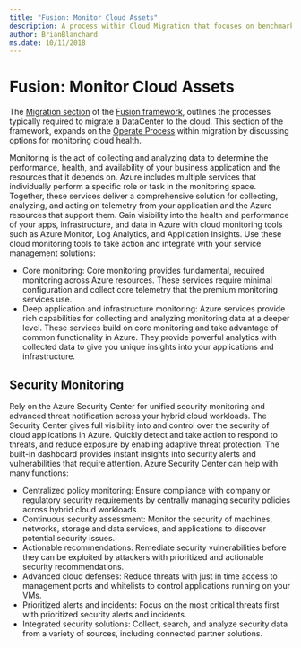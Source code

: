 ```yaml
---
title: "Fusion: Monitor Cloud Assets"
description: A process within Cloud Migration that focuses on benchmarking performance and optimizing assets
author: BrianBlanchard
ms.date: 10/11/2018
---
```


# Fusion: Monitor Cloud Assets

The [Migration section](../overview.md) of the [Fusion framework](../../overview.md), outlines the processes typically required to migrate a DataCenter to the cloud. This section of the framework, expands on the [Operate Process](overview.md) within migration by discussing options for monitoring cloud health.

Monitoring is the act of collecting and analyzing data to determine the performance, health, and availability of your business application and the resources that it depends on. Azure includes multiple services that individually perform a specific role or task in the monitoring space. Together, these services deliver a comprehensive solution for collecting, analyzing, and acting on telemetry from your application and the Azure resources that support them. Gain visibility into the health and performance of your apps, infrastructure, and data in Azure with cloud monitoring tools such as Azure Monitor, Log Analytics, and Application Insights. Use these cloud monitoring tools to take action and integrate with your service management solutions:

* Core monitoring: Core monitoring provides fundamental, required monitoring across Azure resources. These services require minimal configuration and collect core telemetry that the premium monitoring services use.
* Deep application and infrastructure monitoring: Azure services provide rich capabilities for collecting and analyzing monitoring data at a deeper level. These services build on core monitoring and take advantage of common functionality in Azure. They provide powerful analytics with collected data to give you unique insights into your applications and infrastructure.

## Security Monitoring

Rely on the Azure Security Center for unified security monitoring and advanced threat notification across your hybrid cloud workloads. The Security Center gives full visibility into and control over the security of cloud applications in Azure. Quickly detect and take action to respond to threats, and reduce exposure by enabling adaptive threat protection. The built-in dashboard provides instant insights into security alerts and vulnerabilities that require attention. Azure Security Center can help with many functions:

* Centralized policy monitoring: Ensure compliance with company or regulatory security requirements by centrally managing security policies across hybrid cloud workloads.
* Continuous security assessment: Monitor the security of machines, networks, storage and data services, and applications to discover potential security issues.
* Actionable recommendations: Remediate security vulnerabilities before they can be exploited by attackers with prioritized and actionable security recommendations.
* Advanced cloud defenses: Reduce threats with just in time access to management ports and whitelists to control applications running on your VMs.
* Prioritized alerts and incidents: Focus on the most critical threats first with prioritized security alerts and incidents.
* Integrated security solutions: Collect, search, and analyze security data from a variety of sources, including connected partner solutions.

